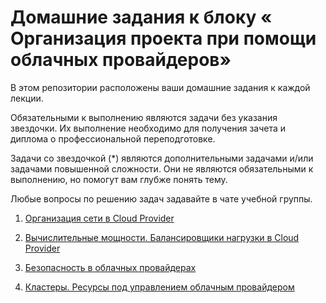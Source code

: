 # Домашние задания к блоку « Организация проекта при помощи облачных провайдеров»

В этом репозитории расположены ваши домашние задания к каждой лекции. 

Обязательными к выполнению являются задачи без указания звездочки. Их выполнение необходимо для получения зачета и диплома о профессиональной переподготовке.

Задачи со звездочкой (*) являются дополнительными задачами и/или задачами повышенной сложности. Они не являются обязательными к выполнению, но помогут вам глубже понять тему.

Любые вопросы по решению задач задавайте в чате учебной группы.


1. [Организация сети в Cloud Provider](15.1.md)

2. [Вычислительные мощности. Балансировщики нагрузки в Cloud Provider](15.2.md)

3. [Безопасность в облачных провайдерах](15.3.md)

4. [Кластеры. Ресурсы под управлением облачным провайдером](15.4.md)
